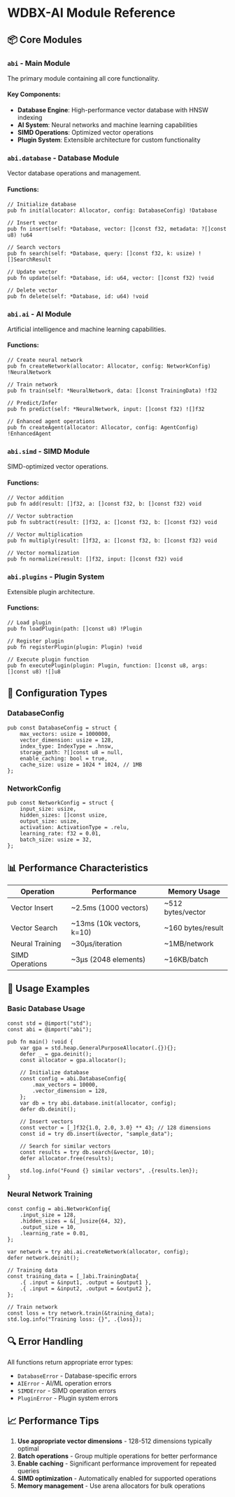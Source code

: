 # WDBX-AI Module Reference

## 📦 Core Modules

### `abi` - Main Module
The primary module containing all core functionality.

#### Key Components:
- **Database Engine**: High-performance vector database with HNSW indexing
- **AI System**: Neural networks and machine learning capabilities
- **SIMD Operations**: Optimized vector operations
- **Plugin System**: Extensible architecture for custom functionality

### `abi.database` - Database Module
Vector database operations and management.

#### Functions:
```zig
// Initialize database
pub fn init(allocator: Allocator, config: DatabaseConfig) !Database

// Insert vector
pub fn insert(self: *Database, vector: []const f32, metadata: ?[]const u8) !u64

// Search vectors
pub fn search(self: *Database, query: []const f32, k: usize) ![]SearchResult

// Update vector
pub fn update(self: *Database, id: u64, vector: []const f32) !void

// Delete vector
pub fn delete(self: *Database, id: u64) !void
```

### `abi.ai` - AI Module
Artificial intelligence and machine learning capabilities.

#### Functions:
```zig
// Create neural network
pub fn createNetwork(allocator: Allocator, config: NetworkConfig) !NeuralNetwork

// Train network
pub fn train(self: *NeuralNetwork, data: []const TrainingData) !f32

// Predict/Infer
pub fn predict(self: *NeuralNetwork, input: []const f32) ![]f32

// Enhanced agent operations
pub fn createAgent(allocator: Allocator, config: AgentConfig) !EnhancedAgent
```

### `abi.simd` - SIMD Module
SIMD-optimized vector operations.

#### Functions:
```zig
// Vector addition
pub fn add(result: []f32, a: []const f32, b: []const f32) void

// Vector subtraction
pub fn subtract(result: []f32, a: []const f32, b: []const f32) void

// Vector multiplication
pub fn multiply(result: []f32, a: []const f32, b: []const f32) void

// Vector normalization
pub fn normalize(result: []f32, input: []const f32) void
```

### `abi.plugins` - Plugin System
Extensible plugin architecture.

#### Functions:
```zig
// Load plugin
pub fn loadPlugin(path: []const u8) !Plugin

// Register plugin
pub fn registerPlugin(plugin: Plugin) !void

// Execute plugin function
pub fn executePlugin(plugin: Plugin, function: []const u8, args: []const u8) ![]u8
```

## 🔧 Configuration Types

### DatabaseConfig
```zig
pub const DatabaseConfig = struct {
    max_vectors: usize = 1000000,
    vector_dimension: usize = 128,
    index_type: IndexType = .hnsw,
    storage_path: ?[]const u8 = null,
    enable_caching: bool = true,
    cache_size: usize = 1024 * 1024, // 1MB
};
```

### NetworkConfig
```zig
pub const NetworkConfig = struct {
    input_size: usize,
    hidden_sizes: []const usize,
    output_size: usize,
    activation: ActivationType = .relu,
    learning_rate: f32 = 0.01,
    batch_size: usize = 32,
};
```

## 📊 Performance Characteristics

| Operation | Performance | Memory Usage |
|-----------|-------------|--------------|
| Vector Insert | ~2.5ms (1000 vectors) | ~512 bytes/vector |
| Vector Search | ~13ms (10k vectors, k=10) | ~160 bytes/result |
| Neural Training | ~30μs/iteration | ~1MB/network |
| SIMD Operations | ~3μs (2048 elements) | ~16KB/batch |

## 🚀 Usage Examples

### Basic Database Usage
```zig
const std = @import("std");
const abi = @import("abi");

pub fn main() !void {
    var gpa = std.heap.GeneralPurposeAllocator(.{}){};
    defer _ = gpa.deinit();
    const allocator = gpa.allocator();

    // Initialize database
    const config = abi.DatabaseConfig{
        .max_vectors = 10000,
        .vector_dimension = 128,
    };
    var db = try abi.database.init(allocator, config);
    defer db.deinit();

    // Insert vectors
    const vector = [_]f32{1.0, 2.0, 3.0} ** 43; // 128 dimensions
    const id = try db.insert(&vector, "sample_data");

    // Search for similar vectors
    const results = try db.search(&vector, 10);
    defer allocator.free(results);

    std.log.info("Found {} similar vectors", .{results.len});
}
```

### Neural Network Training
```zig
const config = abi.NetworkConfig{
    .input_size = 128,
    .hidden_sizes = &[_]usize{64, 32},
    .output_size = 10,
    .learning_rate = 0.01,
};

var network = try abi.ai.createNetwork(allocator, config);
defer network.deinit();

// Training data
const training_data = [_]abi.TrainingData{
    .{ .input = &input1, .output = &output1 },
    .{ .input = &input2, .output = &output2 },
};

// Train network
const loss = try network.train(&training_data);
std.log.info("Training loss: {}", .{loss});
```

## 🔍 Error Handling

All functions return appropriate error types:
- `DatabaseError` - Database-specific errors
- `AIError` - AI/ML operation errors
- `SIMDError` - SIMD operation errors
- `PluginError` - Plugin system errors

## 📈 Performance Tips

1. **Use appropriate vector dimensions** - 128-512 dimensions typically optimal
2. **Batch operations** - Group multiple operations for better performance
3. **Enable caching** - Significant performance improvement for repeated queries
4. **SIMD optimization** - Automatically enabled for supported operations
5. **Memory management** - Use arena allocators for bulk operations
